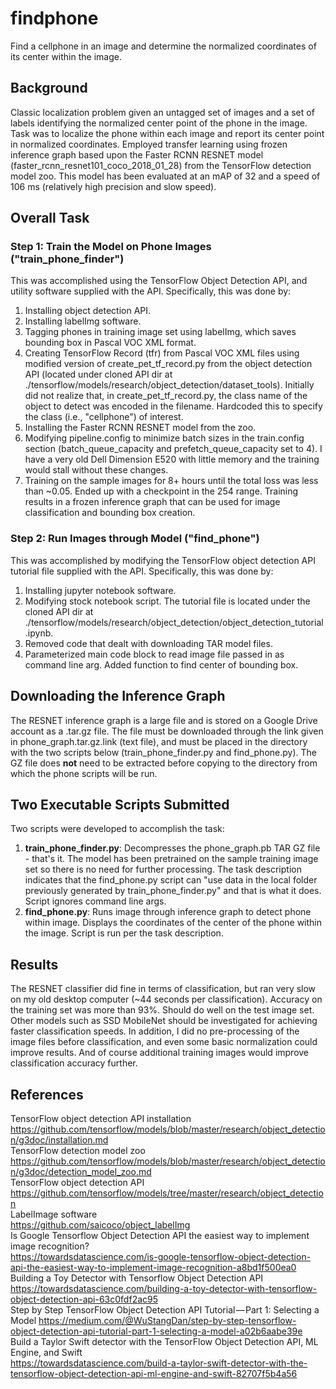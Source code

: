 # findphone
Find a cellphone in an image and determine the normalized coordinates of its center within the image.
## Background
Classic localization problem given an untagged set of images and a set of labels identifying the normalized center point of the phone in the image. Task was to localize the phone within each image and report its center point in normalized coordinates. Employed transfer learning using frozen inference graph based upon the Faster RCNN RESNET model (faster_rcnn_resnet101_coco_2018_01_28) from the TensorFlow detection model zoo. This model has been evaluated at an mAP of 32 and a speed of 106 ms (relatively high precision and slow speed).
## Overall Task
### Step 1: Train the Model on Phone Images ("train_phone_finder")
This was accomplished using the TensorFlow Object Detection API, and utility software supplied with the API. Specifically, this was done by:
1. Installing object detection API.
2. Installing labelImg software.
3. Tagging phones in training image set using labelImg, which saves bounding box in Pascal VOC XML format.
4. Creating TensorFlow Record (tfr) from Pascal VOC XML files using modified version of create_pet_tf_record.py from the object detection API (located under cloned API dir at ./tensorflow/models/research/object_detection/dataset_tools). Initially did not realize that, in create_pet_tf_record.py, the class name of the object to detect was encoded in the filename. Hardcoded this to specify the class (i.e., "cellphone") of interest.
5. Installing the Faster RCNN RESNET model from the zoo.
6. Modifying pipeline.config to minimize batch sizes in the train.config section (batch_queue_capacity and prefetch_queue_capacity set to 4). I have a very old Dell Dimension E520 with little memory and the training would stall without these changes.
7. Training on the sample images for 8+ hours until the total loss was less than ~0.05. Ended up with a checkpoint in the 254 range. Training results in a frozen inference graph that can be used for image classification and bounding box creation.
### Step 2: Run Images through Model ("find_phone")
This was accomplished by modifying the TensorFlow object detection API tutorial file supplied with the API. Specifically, this was done by:
1. Installing jupyter notebook software.
2. Modifying stock notebook script. The tutorial file is located under the cloned API dir at ./tensorflow/models/research/object_detection/object_detection_tutorial.ipynb.
3. Removed code that dealt with downloading TAR model files.
4. Parameterized main code block to read image file passed in as command line arg. Added function to find center of bounding box.
## Downloading the Inference Graph
The RESNET inference graph is a large file and is stored on a Google Drive account as a .tar.gz file. The file must be downloaded through the link given in phone_graph.tar.gz.link (text file), and must be placed in the directory with the two scripts below (train_phone_finder.py and find_phone.py). The GZ file does **not** need to be extracted before copying to the directory from which the phone scripts will be run.
## Two Executable Scripts Submitted
Two scripts were developed to accomplish the task:
1. **train_phone_finder.py**: Decompresses the phone_graph.pb TAR GZ file - that's it. The model has been pretrained on the sample training image set so there is no need for further processing. The task description indicates that the find_phone.py script can "use data in the local folder previously generated by train_phone_finder.py" and that is what it does. Script ignores command line args.
2. **find_phone.py**: Runs image through inference graph to detect phone within image. Displays the coordinates of the center of the phone within the image. Script is run per the task description.
## Results
The RESNET classifier did fine in terms of classification, but ran very slow on my old desktop computer (~44 seconds per classification). Accuracy on the training set was more than 93%. Should do well on the test image set. Other models such as SSD MobileNet should be investigated for achieving faster classification speeds. In addition, I did no pre-processing of the image files before classification, and even some basic normalization could improve results. And of course additional training images would improve classification accuracy further.
## References
TensorFlow object detection API installation  
https://github.com/tensorflow/models/blob/master/research/object_detection/g3doc/installation.md  
TensorFlow detection model zoo  
https://github.com/tensorflow/models/blob/master/research/object_detection/g3doc/detection_model_zoo.md  
TensorFlow object detection API  
https://github.com/tensorflow/models/tree/master/research/object_detection  
LabelImage software  
https://github.com/saicoco/object_labelImg  
Is Google Tensorflow Object Detection API the easiest way to implement image recognition?  
https://towardsdatascience.com/is-google-tensorflow-object-detection-api-the-easiest-way-to-implement-image-recognition-a8bd1f500ea0  
Building a Toy Detector with Tensorflow Object Detection API  
https://towardsdatascience.com/building-a-toy-detector-with-tensorflow-object-detection-api-63c0fdf2ac95  
Step by Step TensorFlow Object Detection API Tutorial — Part 1: Selecting a Model 
https://medium.com/@WuStangDan/step-by-step-tensorflow-object-detection-api-tutorial-part-1-selecting-a-model-a02b6aabe39e  
Build a Taylor Swift detector with the TensorFlow Object Detection API, ML Engine, and Swift  
https://towardsdatascience.com/build-a-taylor-swift-detector-with-the-tensorflow-object-detection-api-ml-engine-and-swift-82707f5b4a56  
